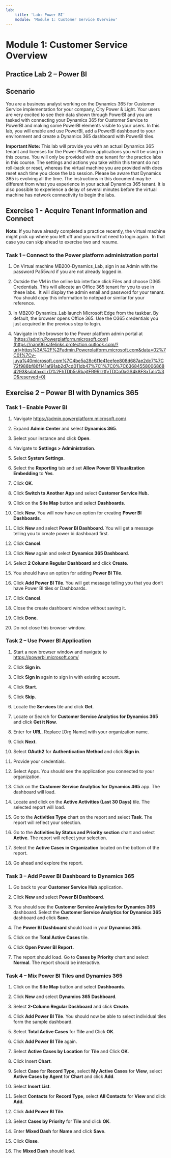```yaml
---
lab:
    title: 'Lab: Power BI'
    module: 'Module 1: Customer Service Overview'
---
```


Module 1: Customer Service Overview
===================================

## Practice Lab 2 – Power BI

Scenario
--------

You are a business analyst working on the Dynamics 365 for Customer Service
implementation for your company, City Power & Light. Your users are very excited
to see their data shown through PowerBI and you are tasked with connecting your
Dynamics 365 for Customer Service to PowerBI and making some PowerBI elements
visible to your users. In this lab, you will enable and use PowerBI, add a
PowerBI dashboard to your environment and create a Dynamics 365 dashboard with
PowerBI tiles.

**Important Note:** This lab will provide you with an actual Dynamics 365 tenant
and licenses for the Power Platform applications you will be using in this
course. You will only be provided with one tenant for the practice labs in this
course. The settings and actions you take within this tenant do not roll-back or
reset, whereas the virtual machine you are provided with does reset each time
you close the lab session. Please be aware that Dynamics 365 is evolving all the time. The
instructions in this document may be different from what you experience in your
actual Dynamics 365 tenant. It is also possible to experience a delay of several
minutes before the virtual machine has network connectivity to begin the labs.

Exercise 1 - Acquire Tenant Information and Connect
---------------------------------------------------

**Note:** If you have already completed a practice recently, the virtual machine
might pick up where you left off and you will not need to login again.  In that
case you can skip ahead to exercise two and resume.

### Task 1 – Connect to the Power platform administration portal

1.  On Virtual machine MB200-Dynamics_Lab, sign in as Admin with the password
    Pa55w.rd if you are not already logged in.

2.  Outside the VM in the online lab interface click Files and choose D365
    Credentials. This will allocate an Office 365 tenant for you to use in these
    labs.  It will display the admin email and password for your tenant.  You
    should copy this information to notepad or similar for your reference.

3.  In MB200-Dynamics_Lab launch Microsoft Edge from the taskbar. By default,
    the browser opens Office 365. Use the O365 credentials you just acquired in
    the previous step to login.

4.  Navigate in the browser to the Power platform admin portal at
    [https://admin.Powerplatform.microsoft.com](https://nam06.safelinks.protection.outlook.com/?url=https%3A%2F%2Fadmin.Powerplatform.microsoft.com&data=02%7C01%7Cv-juya%40microsoft.com%7C4be5a28c6f1e41eefee808d687ae2dc7%7C72f988bf86f141af91ab2d7cd011db47%7C1%7C0%7C636845580068684293&sdata=cLrD%2FhTDb5sRbajtFR9RrztfyTDCo0xGS4k8FSxTaIc%3D&reserved=0)

Exercise 2 – Power BI with Dynamics 365
---------------------------------------

### Task 1 – Enable Power BI

1.  Navigate <https://admin.powerplatform.microsoft.com/>

2.  Expand **Admin Center** and select **Dynamics 365**.

3.  Select your instance and click **Open**.

4.  Navigate to **Settings > Administration**.

5.  Select **System Settings**.

6.  Select the **Reporting** tab and set **Allow Power BI Visualization
    Embedding** to **Yes**.

7.  Click **OK**.

8.  Click **Switch to Another App** and select **Customer Service Hub.**

9.  Click on the **Site Map** button and select **Dashboards**.

10. Click **New**. You will now have an option for creating **Power BI
    Dashboards**.

11. Click **New** and select **Power BI Dashboard**. You will get a message
    telling you to create power bi dashboard first.

12. Click **Cancel**.

13. Click **New** again and select **Dynamics 365 Dashboard**.

14. Select **2 Column Regular Dashboard** and click **Create**.

15. You should have an option for adding **Power BI Tile**.

16. Click **Add Power BI Tile**. You will get message telling you that you don’t
    have Power BI tiles or Dashboards.

17. Click **Cancel**.

18. Close the create dashboard window without saving it.

19. Click **Done**.

20. Do not close this browser window.

### Task 2 – Use Power BI Application

1.  Start a new browser window and navigate to <https://powerbi.microsoft.com/>

2.  Click **Sign in**.

3.  Click **Sign in** again to sign in with existing account.

4.  Click **Start**.

5.  Click **Skip**.

6.  Locate the **Services** tile and click **Get**.

7.  Locate or Search for **Customer Service Analytics for Dynamics 365** and
    click **Get it Now**.

8.  Enter for **URL**. Replace [Org Name] with your organization name.

9.  Click **Next**.

10. Select **OAuth2** for **Authentication Method** and click **Sign in**.

11. Provide your credentials.

12. Select Apps. You should see the application you connected to your
    organization.

13. Click on the **Customer Service Analytics for Dynamics 465** app. The
    dashboard will load.

14. Locate and click on the **Active Activities (Last 30 Days)** tile. The
    selected report will load.

15. Go to the **Activities Type** chart on the report and select **Task**. The
    report will reflect your selection.

16. Go to the **Activities by Status and Priority section** chart and select
    **Active**. The report will reflect your selection.

17. Select the **Active Cases in Organization** located on the bottom of the
    report.

18. Go ahead and explore the report.

### Task 3 – Add Power BI Dashboard to Dynamics 365 

1.  Go back to your **Customer Service Hub** application.

2.  Click **New** and select **Power BI Dashboard**.

3.  You should see the **Customer Service Analytics for Dynamics 365**
    dashboard. Select the **Customer Service Analytics for Dynamics 365**
    dashboard and click **Save**.

4.  The **Power BI Dashboard** should load in your **Dynamics 365**.

5.  Click on the **Total Active Cases** tile.

6.  Click **Open Power BI Report.**

7.  The report should load. Go to **Cases by Priority** chart and select
    **Normal**. The report should be interactive.

### Task 4 – Mix Power BI Tiles and Dynamics 365 

1.  Click on the **Site Map** button and select **Dashboards**.

2.  Click **New** and select **Dynamics 365 Dashboard**.

3.  Select **2-Column Regular Dashboard** and click **Create**.

4.  Click **Add Power BI Tile**. You should now be able to select individual
    tiles form the sample dashboard.

5.  Select **Total Active Cases** for **Tile** and Click **OK**.

6.  Click **Add Power BI Tile** again.

7.  Select **Active Cases by Location** for **Tile** and Click **OK**.

8.  Click Insert **Chart**.

9.  Select **Case** for **Record Type,** select **My Active Cases** for
    **View**, select **Active Cases by Agent** for **Chart** and click **Add**.

10. Select **Insert List**.

11. Select **Contacts** for **Record Type**, select **All Contacts** for
    **View** and click **Add**.

12. Click **Add Power BI Tile**.

13. Select **Cases by Priority** for **Tile** and click **OK**.

14. Enter **Mixed Dash** for **Name** and click **Save**.

15. Click **Close**.

16. The **Mixed Dash** should load.

